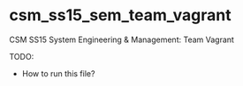 # csm_ss15_sem_team_vagrant
CSM SS15 System Engineering &amp; Management: Team Vagrant

TODO:

* How to run this file?